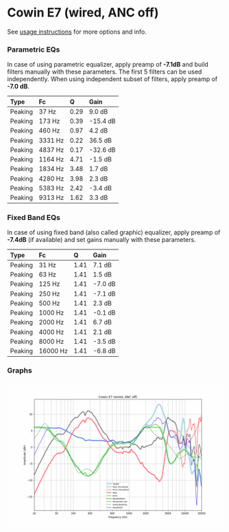 # Cowin E7 (wired, ANC off)
See [usage instructions](https://github.com/jaakkopasanen/AutoEq#usage) for more options and info.

### Parametric EQs
In case of using parametric equalizer, apply preamp of **-7.1dB** and build filters manually
with these parameters. The first 5 filters can be used independently.
When using independent subset of filters, apply preamp of **-7.0 dB**.

| Type    | Fc      |    Q | Gain     |
|:--------|:--------|:-----|:---------|
| Peaking | 37 Hz   | 0.29 | 9.0 dB   |
| Peaking | 173 Hz  | 0.39 | -15.4 dB |
| Peaking | 460 Hz  | 0.97 | 4.2 dB   |
| Peaking | 3331 Hz | 0.22 | 36.5 dB  |
| Peaking | 4837 Hz | 0.17 | -32.6 dB |
| Peaking | 1164 Hz | 4.71 | -1.5 dB  |
| Peaking | 1834 Hz | 3.48 | 1.7 dB   |
| Peaking | 4280 Hz | 3.98 | 2.3 dB   |
| Peaking | 5383 Hz | 2.42 | -3.4 dB  |
| Peaking | 9313 Hz | 1.62 | 3.3 dB   |

### Fixed Band EQs
In case of using fixed band (also called graphic) equalizer, apply preamp of **-7.4dB**
(if available) and set gains manually with these parameters.

| Type    | Fc       |    Q | Gain    |
|:--------|:---------|:-----|:--------|
| Peaking | 31 Hz    | 1.41 | 7.1 dB  |
| Peaking | 63 Hz    | 1.41 | 1.5 dB  |
| Peaking | 125 Hz   | 1.41 | -7.0 dB |
| Peaking | 250 Hz   | 1.41 | -7.1 dB |
| Peaking | 500 Hz   | 1.41 | 2.3 dB  |
| Peaking | 1000 Hz  | 1.41 | -0.1 dB |
| Peaking | 2000 Hz  | 1.41 | 6.7 dB  |
| Peaking | 4000 Hz  | 1.41 | 2.1 dB  |
| Peaking | 8000 Hz  | 1.41 | -3.5 dB |
| Peaking | 16000 Hz | 1.41 | -6.8 dB |

### Graphs
![](./Cowin%20E7%20(wired,%20ANC%20off).png)
